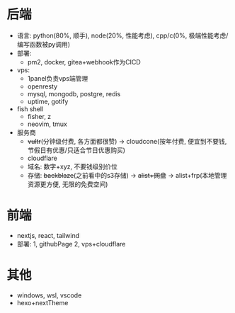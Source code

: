 # 后端
- 语言: python(80%, 顺手), node(20%, 性能考虑), cpp/c(0%, 极端性能考虑/编写函数被py调用)
- 部署:
	- pm2, docker, gitea+webhook作为CICD
- vps:
	- 1panel负责vps端管理
	- openresty
	- mysql, mongodb, postgre, redis
	- uptime, gotify
- fish shell
	- fisher, z
	- neovim, tmux
- 服务商
	- ~~vultr~~(分钟级付费, 各方面都很赞) -> cloudcone(按年付费, 便宜到不要钱, 节假日有优惠/只适合节日优惠购买)
	- cloudflare
	- 域名: 数字+xyz, 不要钱级别价位
	- 存储: ~~backblaze~~(之前看中的s3存储) -> ~~alist+网盘~~ -> alist+frp(本地管理资源更方便, 无限的免费空间)

# 前端
- nextjs, react, tailwind
- 部署: 1, githubPage 2, vps+cloudflare

# 其他
- windows, wsl, vscode
- hexo+nextTheme



